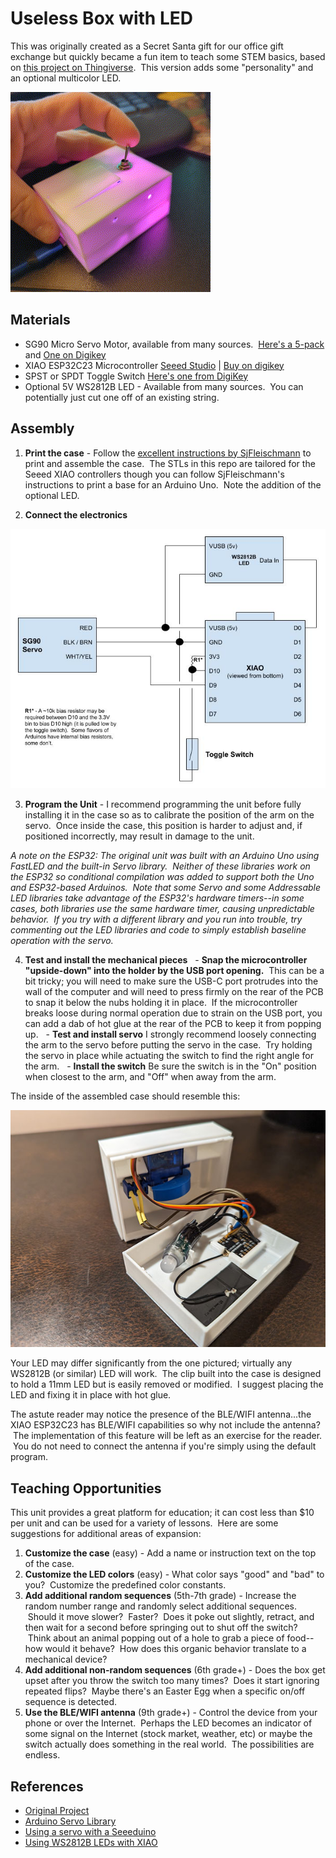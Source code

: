 # Useless Box with LED
This was originally created as a Secret Santa gift for our office gift exchange but quickly became a fun item to teach some STEM basics, based on [this project on Thingiverse](https://www.thingiverse.com/thing:415296).  This version adds some "personality" and an optional multicolor LED.

![Useless Box Animated GIF](Docs/Sample.gif)

## Materials
- SG90 Micro Servo Motor, available from many sources.  [Here's a 5-pack](https://www.amazon.com/Dorhea-Arduino-Helicopter-Airplane-Walking/dp/B07Q6JGWNV/) and [One on Digikey](https://www.digikey.com/en/products/detail/gearbox-labs/PART-MICRO-SERVO-SG-90-ANALOG/16159912)
- XIAO ESP32C23 Microcontroller [Seeed Studio](https://www.seeedstudio.com/Seeed-XIAO-ESP32C3-p-5431.html) | [Buy on digikey](https://www.digikey.com/en/products/detail/seeed-technology-co-ltd/113991054/16652880)
- SPST or SPDT Toggle Switch [Here's one from DigiKey](https://www.digikey.com/en/products/detail/nte-electronics,-inc/54-301PC/11647755)
- Optional 5V WS2812B LED - Available from many sources.  You can potentially just cut one off of an existing string.

## Assembly
1. **Print the case** - Follow the [excellent instructions by SjFleischmann](https://www.thingiverse.com/thing:415296) to print and assemble the case.  The STLs in this repo are tailored for the Seeed XIAO controllers though you can follow SjFleischmann's instructions to print a base for an Arduino Uno.  Note the addition of the optional LED.

2. **Connect the electronics**

![Schematic](Docs/Schematic.jpg)

3. **Program the Unit** - I recommend programming the unit before fully installing it in the case so as to calibrate the position of the arm on the servo.  Once inside the case, this position is harder to adjust and, if positioned incorrectly, may result in damage to the unit.

*A note on the ESP32: The original unit was built with an Arduino Uno using FastLED and the built-in Servo library.  Neither of these libraries work on the ESP32 so conditional compilation was added to support both the Uno and ESP32-based Arduinos.  Note that some Servo and some Addressable LED libraries take advantage of the ESP32's hardware timers--in some cases, both libraries use the same hardware timer, causing unpredictable behavior.  If you try with a different library and you run into trouble, try commenting out the LED libraries and code to simply establish baseline operation with the servo.*

4. **Test and install the mechanical pieces**
  - **Snap the microcontroller "upside-down" into the holder by the USB port opening.**  This can be a bit tricky; you will need to make sure the USB-C port protrudes into the wall of the computer and will need to press firmly on the rear of the PCB to snap it below the nubs holding it in place.  If the microcontroller breaks loose during normal operation due to strain on the USB port, you can add a dab of hot glue at the rear of the PCB to keep it from popping up.
  - **Test and install servo** I strongly recommend loosely connecting the arm to the servo before putting the servo in the case.  Try holding the servo in place while actuating the switch to find the right angle for the arm.
  - **Install the switch** Be sure the switch is in the "On" position when closest to the arm, and "Off" when away from the arm.

The inside of the assembled case should resemble this:

![Inside view of case](Docs/Assembly.jpg)

Your LED may differ significantly from the one pictured; virtually any WS2812B (or similar) LED will work.  The clip built into the case is designed to hold a 11mm LED but is easily removed or modified.  I suggest placing the LED and fixing it in place with hot glue.

The astute reader may notice the presence of the BLE/WIFI antenna...the XIAO ESP32C23 has BLE/WIFI capabilities so why not include the antenna?  The implementation of this feature will be left as an exercise for the reader.  You do not need to connect the antenna if you're simply using the default program.

## Teaching Opportunities
This unit provides a great platform for education; it can cost less than $10 per unit and can be used for a variety of lessons.  Here are some suggestions for additional areas of expansion:

1. **Customize the case** (easy) - Add a name or instruction text on the top of the case.
2. **Customize the LED colors** (easy) - What color says "good" and "bad" to you?  Customize the predefined color constants.
4. **Add additional random sequences** (5th-7th grade) - Increase the random number range and randomly select additional sequences.  Should it move slower?  Faster?  Does it poke out slightly, retract, and then wait for a second before springing out to shut off the switch?  Think about an animal popping out of a hole to grab a piece of food--how would it behave?  How does this organic behavior translate to a mechanical device?
5. **Add additional non-random sequences** (6th grade+) - Does the box get upset after you throw the switch too many times?  Does it start ignoring repeated flips?  Maybe there's an Easter Egg when a specific on/off sequence is detected.
7. **Use the BLE/WIFI antenna** (9th grade+) - Control the device from your phone or over the Internet.  Perhaps the LED becomes an indicator of some signal on the Internet (stock market, weather, etc) or maybe the switch actually does something in the real world.  The possibilities are endless.


## References
- [Original Project](https://www.thingiverse.com/thing:415296)
- [Arduino Servo Library](https://www.arduino.cc/reference/en/libraries/servo/detach/)
- [Using a servo with a Seeeduino](https://forum.arduino.cc/t/how-to-drive-fs90-9g-servo-with-seeduino/974645/3)
- [Using WS2812B LEDs with XIAO](https://mschoeffler.com/2022/02/15/xiao-ble-tutorial-how-to-control-a-ws2812b-led-strip-with-the-neopixel-library/)
